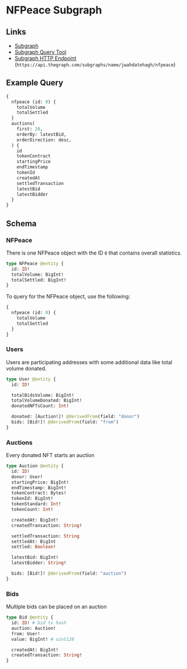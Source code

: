# NFPeace Subgraph

## Links
- [Subgraph](https://thegraph.com/hosted-service/subgraph/jwahdatehagh/nfpeace)
- [Subgraph Query Tool](https://api.thegraph.com/subgraphs/name/jwahdatehagh/nfpeace/graphql)
- [Subgraph HTTP Endpoint](https://api.thegraph.com/subgraphs/name/jwahdatehagh/nfpeace) (`https://api.thegraph.com/subgraphs/name/jwahdatehagh/nfpeace`)

## Example Query
```graphql
{
  nfpeace (id: 0) {
    totalVolume
    totalSettled
  }
  auctions(
    first: 20, 
    orderBy: latestBid,
    orderDirection: desc,
  ) {
    id
    tokenContract
    startingPrice
    endTimestamp
    tokenId
    createdAt
    settledTransaction
    latestBid
    latestBidder
  }
}
```

## Schema
### NFPeace
There is one NFPeace object with the ID `0` that contains overall statistics.

```graphql
type NFPeace @entity {
  id: ID!
  totalVolume: BigInt!
  totalSettled: BigInt!
}
```

To query for the NFPeace object, use the following:
```graphql
{
  nfpeace (id: 0) {
    totalVolume
    totalSettled
  }
}
```

### Users
Users are participating addresses with some additional data like total volume donated.

```graphql
type User @entity {
  id: ID!

  totalBidsVolume: BigInt!
  totalVolumeDonated: BigInt!
  donatedNFTsCount: Int!

  donated: [Auction!]! @derivedFrom(field: "donor")
  bids: [Bid!]! @derivedFrom(field: "from")
}
```

### Auctions
Every donated NFT starts an auction
```graphql
type Auction @entity {
  id: ID!
  donor: User!
  startingPrice: BigInt!
  endTimestamp: BigInt!
  tokenContract: Bytes!
  tokenId: BigInt!
  tokenStandard: Int!
  tokenCount: Int!

  createdAt: BigInt!
  createdTransaction: String!

  settledTransaction: String
  settledAt: BigInt
  settled: Boolean!

  latestBid: BigInt!
  latestBidder: String!

  bids: [Bid!]! @derivedFrom(field: "auction")
}
```

### Bids
Multiple bids can be placed on an auction

```graphql
type Bid @entity {
  id: ID! # bid tx hash
  auction: Auction!
  from: User!
  value: BigInt! # uint128

  createdAt: BigInt!
  createdTransaction: String!
}
```
